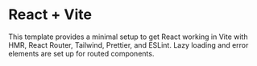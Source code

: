 # React + Vite

This template provides a minimal setup to get React working in Vite with HMR, React Router, Tailwind, Prettier, and ESLint. Lazy loading and error elements are set up for routed components.
